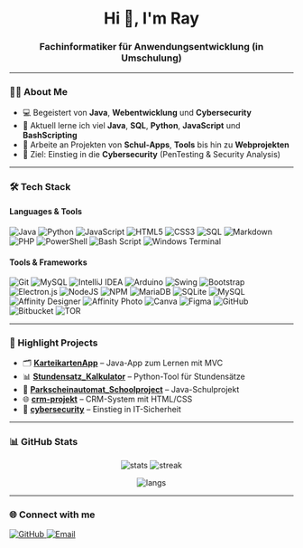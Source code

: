<!-- Profil-README für bitRaybytes -->

<h1 align="center">Hi 👋, I'm Ray</h1>
<h3 align="center">Fachinformatiker für Anwendungsentwicklung (in Umschulung)</h3>

---

### 👨‍💻 About Me
- 💻 Begeistert von **Java**, **Webentwicklung** und **Cybersecurity**  
- 🎯 Aktuell lerne ich viel **Java**, **SQL**, **Python**, **JavaScript**  und **BashScripting**
- 🚀 Arbeite an Projekten von **Schul-Apps**, **Tools** bis hin zu **Webprojekten**  
- 🔐 Ziel: Einstieg in die **Cybersecurity** (PenTesting & Security Analysis)  

---

### 🛠️ Tech Stack

#### Languages & Tools
![Java](https://img.shields.io/badge/Java-ED8B00?style=for-the-badge&logo=java&logoColor=white)
![Python](https://img.shields.io/badge/Python-3776AB?style=for-the-badge&logo=python&logoColor=white)
![JavaScript](https://img.shields.io/badge/JavaScript-F7DF1E?style=for-the-badge&logo=javascript&logoColor=black)
![HTML5](https://img.shields.io/badge/HTML5-E34F26?style=for-the-badge&logo=html5&logoColor=white)
![CSS3](https://img.shields.io/badge/CSS3-1572B6?style=for-the-badge&logo=css3&logoColor=white)
![SQL](https://img.shields.io/badge/SQL-025E8C?style=for-the-badge&logo=postgresql&logoColor=white)
![Markdown](https://img.shields.io/badge/markdown-%23000000.svg?style=for-the-badge&logo=markdown&logoColor=white) <br>
![PHP](https://img.shields.io/badge/php-%23777BB4.svg?style=for-the-badge&logo=php&logoColor=white) 
![PowerShell](https://img.shields.io/badge/PowerShell-%235391FE.svg?style=for-the-badge&logo=powershell&logoColor=white) 
![Bash Script](https://img.shields.io/badge/bash_script-%23121011.svg?style=for-the-badge&logo=gnu-bash&logoColor=white) 
![Windows Terminal](https://img.shields.io/badge/Windows%20Terminal-%234D4D4D.svg?style=for-the-badge&logo=windows-terminal&logoColor=white) 


#### Tools & Frameworks
![Git](https://img.shields.io/badge/Git-F05032?style=for-the-badge&logo=git&logoColor=white)
![MySQL](https://img.shields.io/badge/MySQL-4479A1?style=for-the-badge&logo=mysql&logoColor=white)
![IntelliJ IDEA](https://img.shields.io/badge/IntelliJIDEA-000000?style=for-the-badge&logo=intellij-idea&logoColor=white)
![Arduino](https://img.shields.io/badge/Arduino-00979D?style=for-the-badge&logo=arduino&logoColor=white)
![Swing](https://img.shields.io/badge/Java%20Swing-5382A1?style=for-the-badge&logo=java&logoColor=white)
![Bootstrap](https://img.shields.io/badge/bootstrap-%238511FA.svg?style=for-the-badge&logo=bootstrap&logoColor=white) <br> 
![Electron.js](https://img.shields.io/badge/Electron-191970?style=for-the-badge&logo=Electron&logoColor=white) 
![NodeJS](https://img.shields.io/badge/node.js-6DA55F?style=for-the-badge&logo=node.js&logoColor=white) 
![NPM](https://img.shields.io/badge/NPM-%23CB3837.svg?style=for-the-badge&logo=npm&logoColor=white) 
![MariaDB](https://img.shields.io/badge/MariaDB-003545?style=for-the-badge&logo=mariadb&logoColor=white) 
![SQLite](https://img.shields.io/badge/sqlite-%2307405e.svg?style=for-the-badge&logo=sqlite&logoColor=white) 
![MySQL](https://img.shields.io/badge/mysql-4479A1.svg?style=for-the-badge&logo=mysql&logoColor=white) <br>
![Affinity Designer](https://img.shields.io/badge/affinity%20desginer-%231B72BE.svg?style=for-the-badge&logo=affinity-designer&logoColor=white) 
![Affinity Photo](https://img.shields.io/badge/affinityphoto-%237E4DD2.svg?style=for-the-badge&logo=affinity-photo&logoColor=white) 
![Canva](https://img.shields.io/badge/Canva-%2300C4CC.svg?style=for-the-badge&logo=Canva&logoColor=white) 
![Figma](https://img.shields.io/badge/figma-%23F24E1E.svg?style=for-the-badge&logo=figma&logoColor=white) 
![GitHub](https://img.shields.io/badge/github-%23121011.svg?style=for-the-badge&logo=github&logoColor=white) <br>
![Bitbucket](https://img.shields.io/badge/bitbucket-%230047B3.svg?style=for-the-badge&logo=bitbucket&logoColor=white) 
![TOR](https://img.shields.io/badge/tor-%237E4798.svg?style=for-the-badge&logo=tor-project&logoColor=white)

---

### 📂 Highlight Projects

- 🗂️ [**KarteikartenApp**](https://github.com/bitRaybytes/KarteikartenApp) – Java-App zum Lernen mit MVC  
- 📊 [**Stundensatz_Kalkulator**](https://github.com/bitRaybytes/Stundensatz_Kalkulator) – Python-Tool für Stundensätze  
- 🏫 [**Parkscheinautomat_Schoolproject**](https://github.com/bitRaybytes/Parkscheinautomat_Schoolproject) – Java-Schulprojekt  
- 🌐 [**crm-projekt**](https://github.com/bitRaybytes/crm-projekt) – CRM-System mit HTML/CSS  
- 🔐 [**cybersecurity**](https://github.com/bitRaybytes/cybersecurity) – Einstieg in IT-Sicherheit  

---

### 📊 GitHub Stats
<p align="center">
  <img src="https://github-readme-stats.vercel.app/api?username=bitRaybytes&show_icons=true&theme=tokyonight" alt="stats" />
  <img src="https://github-readme-streak-stats.herokuapp.com/?user=bitRaybytes&theme=tokyonight" alt="streak" />
</p>
<p align="center">
  <img src="https://github-readme-stats.vercel.app/api/top-langs/?username=bitRaybytes&layout=compact&theme=tokyonight" alt="langs" />
</p>

---

### 🌐 Connect with me
<p align="left">
  <a href="https://github.com/bitRaybytes" target="_blank">
    <img src="https://img.shields.io/badge/GitHub-100000?style=for-the-badge&logo=github&logoColor=white" alt="GitHub"/>
  </a>
  <a href="mailto:bitraybytes@proton.me" target="_blank">
    <img src="https://img.shields.io/badge/Email-D14836?style=for-the-badge&logo=gmail&logoColor=white" alt="Email"/>
  </a>
</p>
